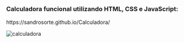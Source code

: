 # <h3 style="justify-content:center">Calculadora funcional utilizando HTML, CSS e JavaScript:</h3>
<p>https://sandrosorte.github.io/Calculadora/</p>

![calculadora](https://user-images.githubusercontent.com/108229719/236699689-229d80a4-be05-40c7-a14b-e7d113a54cbe.png)
